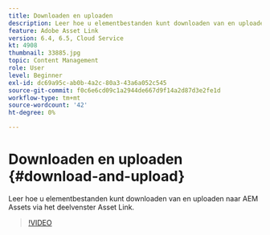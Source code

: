 ```yaml
---
title: Downloaden en uploaden
description: Leer hoe u elementbestanden kunt downloaden van en uploaden naar AEM Assets via het deelvenster Asset Link.
feature: Adobe Asset Link
version: 6.4, 6.5, Cloud Service
kt: 4908
thumbnail: 33885.jpg
topic: Content Management
role: User
level: Beginner
exl-id: dc69a95c-ab0b-4a2c-80a3-43a6a052c545
source-git-commit: f0c6e6cd09c1a2944de667d9f14a2d87d3e2fe1d
workflow-type: tm+mt
source-wordcount: '42'
ht-degree: 0%

---
```


# Downloaden en uploaden {#download-and-upload}

Leer hoe u elementbestanden kunt downloaden van en uploaden naar AEM Assets via het deelvenster Asset Link.

>[!VIDEO](https://video.tv.adobe.com/v/33885/?quality=12)
